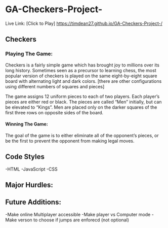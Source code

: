 # GA-Checkers-Project-

Live Link: [Click to Play] https://timdean27.github.io/GA-Checkers-Project-/

## Checkers
### Playing The Game:
Checkers is a fairly simple game which has brought joy to millions over its long history. 
Sometimes seen as a precursor to learning chess, the most popular version of checkers 
is played on the same eight-by-eight square board with alternating light and dark colors. 
[there are other configurations using different numbers of squares and pieces]

The game assigns 12 uniform pieces to each of two players. 
Each player’s pieces are either red or black. The pieces are called “Men” initially, 
but can be elevated to “Kings”. Men are placed only on the darker squares of the first three rows on opposite sides of the board. 


#### Winning The Game:
The goal of the game is to either eliminate all of the opponent’s pieces, or be the first to prevent the opponent from making legal moves.

## Code Styles
-HTML
-JavaScript
-CSS





## Major Hurdles:


## Future Additions:
-Make online Multiplayer accessible
-Make player vs Computer mode
-Make verson to choose if jumps are enforecd (not optional)

